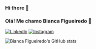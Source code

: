 ### Hi there 👋

### Olá! Me chamo Bianca Figueiredo 🙋


[![LinkedIn](https://img.shields.io/badge/LinkedIn-0077B5?style=for-the-badge&logo=linkedin&logoColor=white)](https://www.linkedin.com/)
[![Instagram](https://img.shields.io/badge/Instagram-E4405F?style=for-the-badge&logo=instagram&logoColor=white)](https://www.instagram.com/bfigueiredoc)

![Bianca Figueiredo's GitHub stats](https://github-readme-stats.vercel.app/api?username=devbia&show_icons=true&theme=radical)

## 
